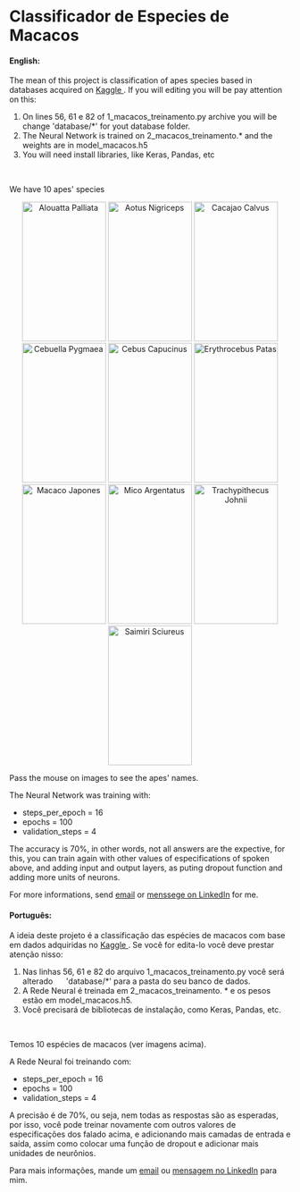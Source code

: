 # Classificador de Especies de Macacos
#### English:
<p>
  The mean of this project is classification of apes species based in
  databases acquired on
  <a href="https://www.kaggle.com/slothkong/10-monkey-species" target = "_blank">
    Kaggle
  </a>.
  If you will editing you will be pay attention on this:
 </p>

<ol>
  <li>On lines 56, 61 e 82 of 1_macacos_treinamento.py archive you will be change
    'database/*' for yout database folder.</li>
  <li>The Neural Network is trained on 2_macacos_treinamento.* and the weights
    are in model_macacos.h5</li>
  <li>You will need install libraries, like Keras, Pandas, etc</li>
</ol>
</br>
<p>
  We have 10 apes' species
</p>

<p align="center">
  <img src="https://github.com/lejoaoconte/Deep-Learning/blob/master/Classificador%20Especies%20de%20Macacos/especies/alouatta_palliata.jpg"
       width="150px"
       height="250px"
       title="Alouatta Palliata">
  <img src="https://github.com/lejoaoconte/Deep-Learning/blob/master/Classificador%20Especies%20de%20Macacos/especies/aotus_nigriceps.jpg"
       width="150px"
       height="250px"
       title="Aotus Nigriceps">
  <img src="https://github.com/lejoaoconte/Deep-Learning/blob/master/Classificador%20Especies%20de%20Macacos/especies/cacajao_calvus.jpg"
       width="150px"
       height="250px"
       title="Cacajao Calvus">
  <img src="https://github.com/lejoaoconte/Deep-Learning/blob/master/Classificador%20Especies%20de%20Macacos/especies/cebuella_pygmaea.jpg"
       width="150px"
       height="250px"
       title="Cebuella Pygmaea">
  <img src="https://github.com/lejoaoconte/Deep-Learning/blob/master/Classificador%20Especies%20de%20Macacos/especies/cebus_capucinus.jpg"
       width="150px"
       height="250px"
       title="Cebus Capucinus">
  <img src="https://github.com/lejoaoconte/Deep-Learning/blob/master/Classificador%20Especies%20de%20Macacos/especies/erythrocebus_patas.jpg"
       width="150px"
       height="250px"
       title="Erythrocebus Patas">
  <img src="https://github.com/lejoaoconte/Deep-Learning/blob/master/Classificador%20Especies%20de%20Macacos/especies/macaco_japones.jpg"
       width="150px"
       height="250px"
       title="Macaco Japones">
  <img src="https://github.com/lejoaoconte/Deep-Learning/blob/master/Classificador%20Especies%20de%20Macacos/especies/mico_argentatus.jpg"
       width="150px"
       height="250px"
       title="Mico Argentatus">
  <img src="https://github.com/lejoaoconte/Deep-Learning/blob/master/Classificador%20Especies%20de%20Macacos/especies/trachypithecus_johnii.jpg"
       width="150px"
       height="250px"
       title="Trachypithecus Johnii">
  <img src="https://github.com/lejoaoconte/Deep-Learning/blob/master/Classificador%20Especies%20de%20Macacos/especies/saimiri_sciureus.jpg"
       width="150px"
       height="250px"
       title="Saimiri Sciureus">
</p>

<p>
  Pass the mouse on images to see the apes' names.
 </p>
 <p>
  The Neural Network was training with:
  <ul>
    <li> steps_per_epoch = 16 </li>
    <li> epochs = 100 </li>
    <li> validation_steps = 4 </li>
  </ul>
  The accuracy is 70%, in other words, not all answers are the expective, for this,
  you can train again with other values of especifications of spoken above,
  and adding input and output layers, as puting dropout function and adding more
  units of neurons.
</p>

<p>
  For more informations, send <a href="mailto:lejoaoconte@gmail.com"> email</a>
  or <a href = "https://www.linkedin.com/in/lejoaoconte/"> menssege on LinkedIn</a>
  for me.
</p>

#### Português:
<p>
  A ideia deste projeto é a classificação das espécies de macacos com base em
  dados adquiridas no
  <a href="https://www.kaggle.com/slothkong/10-monkey-species" target = "_blank">
    Kaggle
  </a>.
  Se você for edita-lo você deve prestar atenção nisso:
 </p>

<ol>
  <li>Nas linhas 56, 61 e 82 do arquivo 1_macacos_treinamento.py você será alterado
     'database/*' para a pasta do seu banco de dados.</li>
  <li>A Rede Neural é treinada em 2_macacos_treinamento. * e os pesos
     estão em model_macacos.h5.</li>
  <li>Você precisará de bibliotecas de instalação, como Keras, Pandas, etc.</li>
</ol>
</br>
<p>
  Temos 10 espécies de macacos (ver imagens acima).
</p>
<p>
  A Rede Neural foi treinando com:
  <ul>
    <li> steps_per_epoch = 16 </li>
    <li> epochs = 100 </li>
    <li> validation_steps = 4 </li>
  </ul>
  A precisão é de 70%, ou seja, nem todas as respostas são as esperadas, por isso,
  você pode treinar novamente com outros valores de especificações dos falado acima,
  e adicionando mais camadas de entrada e saída, assim como colocar uma função de
  dropout e adicionar mais unidades de neurônios.
</p>

<p>
  Para mais informações, mande um <a href="mailto:lejoaoconte@gmail.com"> email</a>
  ou <a href = "https://www.linkedin.com/in/lejoaoconte/"> mensagem no LinkedIn</a>
  para mim.
</p>
